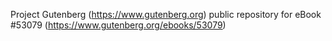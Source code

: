 Project Gutenberg (https://www.gutenberg.org) public repository for
eBook #53079 (https://www.gutenberg.org/ebooks/53079)
